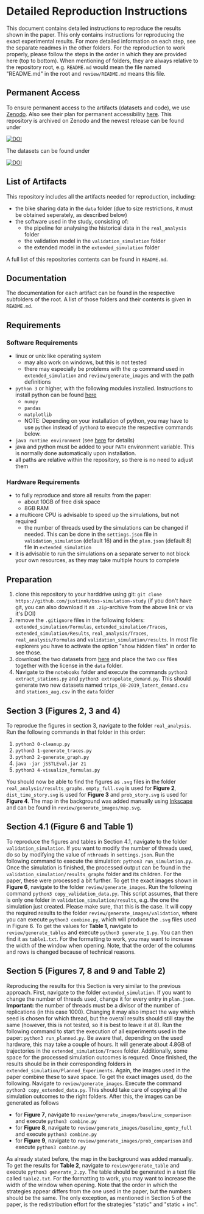 # Detailed Reproduction Instructions

This document contains detailed instructions to reproduce the results shown in the paper. This only contains instructions for reproducing the exact experimental results. For more detailed information on each step, see the separate readmes in the other folders. For the reproduction to work properly, please follow the steps in the order in which they are provided here (top to bottom). When mentioning of folders, they are always relative to the repository root, e.g. `README.md` would mean the file named "README.md" in the root and `review/README.md` means this file.

## Permanent Access

To ensure permanent access to the artifacts (datasets and code), we use [Zenodo](https://zenodo.org/). Also see their plan for permanent accessibility [here](https://about.zenodo.org/principles/). This repository is archived on Zenodo and the newest release can be found under

[![DOI](https://zenodo.org/badge/DOI/10.5281/zenodo.3702267.svg)](https://doi.org/10.5281/zenodo.3702267)

The datasets can be found under

[![DOI](https://zenodo.org/badge/DOI/10.5281/zenodo.3702258.svg)](https://doi.org/10.5281/zenodo.3702258)

## List of Artifacts

This repository includes all the artifacts needed for reproduction, including:

- the bike sharing data in the `data` folder (due to size restrictions, it must be obtained seperately, as described below)
- the software used in the study, consisting of:
  - the pipeline for analysing the historical data in the `real_analysis` folder
  - the validation model in the `validation_simulation` folder
  - the extended model in the `extended_simulation` folder

A full list of this repositories contents can be found in `README.md`.

## Documentation

The documentation for each artifact can be found in the respective subfolders of the root. A list of those folders and their contents is given in `README.md`.

## Requirements

### Software Requirements

- linux or unix like operating system
  - may also work on windows, but this is not tested
  - there may especially be problems with the `cp` command used in `extended_simulation` and `review/generate_images` and with the path definitions
- `python 3` or higher, with the following modules installed. Instructions to install python can be found [here](https://www.python.org/)
  - `numpy`
  - `pandas`
  - `matplotlib`
  - NOTE: Depending on your installation of python, you may have to use `python` instead of `python3` to execute the respective commands below.
- `java runtime environment` (see [here](https://www.java.com/en/download/) for details)
- java and python must be added to your `PATH` environment variable. This is normally done automatically upon installation.
- all paths are relative within the repository, so there is no need to adjust them

### Hardware Requirements

- to fully reproduce and store all results from the paper:
  - about 10GB of free disk space
  - 8GB RAM
- a multicore CPU is advisable to speed up the simulations, but not required
  - the number of threads used by the simulations can be changed if needed. This can be done in the `settings.json` file in `validation_simulation` (default 16) and in the `plan.json` (default 8) file in `extended_simulation`
- it is advisable to run the simulations on a separate server to not block your own resources, as they may take multiple hours to complete

## Preparation

1. clone this repository to your harddrive using git: `git clone https://github.com/justinnk/bss-simulation-study`
(if you don't have git, you can also download it as `.zip`-archive from the above link or via it's DOI)
2. remove the `.gitignore` files in the following folders: `extended_simulation/Formulas`, `extended_simulation/Traces`, `extended_simulation/Results`, `real_analysis/Traces`, `real_analysis/Formulas` and `validation_simulation/results`. In most file explorers you have to activate the option "show hidden files" in order to see those.
3. download the two datasets from [here](https://doi.org/10.5281/zenodo.3702259) and place the two `csv` files together with the license in the `data` folder.
4. Navigate to the `notebooks` folder and execute the commands `python3 extract_stations.py` and `python3 extrapolate_demand.py`. This should generate two new datasets named `trips_08-2019_latent_demand.csv` and `stations_aug.csv` in the `data` folder

## Section 3 (Figures 2, 3 and 4)

To reprodue the figures in section 3, navigate to the folder `real_analysis`. Run the following commands in that folder in this order:

1. `python3 0-cleanup.py`
2. `python3 1-generate_traces.py`
3. `python3 2-generate_graph.py`
4. `java -jar jSSTLEval.jar 21`
5. `python3 4-visualize_formulas.py`

You should now be able to find the figures as `.svg` files in the folder `real_analysis/results_graphs`. `empty_full.svg` is used for **Figure 2**, `dist_time_story.svg` is used for **Figure 3** and `prob_story.svg` is used for **Figure 4**. The map in the background was added manually using [Inkscape](https://inkscape.org/) and can be found in `review/generate_images/map.svg`.

## Section 4.1 (Figure 6 and Table 1)

To reproduce the figures and tables in Section 4.1, navigate to the folder `validation_simulation`. If you want to modify the number of threads used, do so by modifying the value of `nthreads` in `settings.json`. Run the following command to execute the simulation: `python3 run_simulation.py`. Once the simulation is finished, the processed output can be found in the `validation_simulation/results_graphs` folder and its children. For the paper, these were processed a bit further.
To get the exact images shown in **Figure 6**, navigate to the folder `review/generate_images`. Run the following command `python3 copy_validation_data.py`. This script assumes, that there is only one folder in `validation_simulation/results`, e.g. the one the simulation just created. Please make sure, that this is the case. It will copy the required results to the folder `review/generate_images/validation`, where you can execute `python3 combine.py`, which will produce the `.svg` files used in Figure 6.
To get the values for **Table 1**, navigate to `review/generate_tables` and execute `python3 generate_1.py`. You can then find it as `table1.txt`. For the formatting to work, you may want to increase the width of the window when opening. Note, that the order of the columns and rows is changed because of technical reasons.

## Section 5 (Figures 7, 8 and 9 and Table 2)

Reproducing the results for this Section is very similar to the previous approach. First, navigate to the folder `extended_simulation`. If you want to change the number of threads used, change it for every entry in `plan.json`. **Important:** the number of threads must be a divisor of the number of replications (in this case 1000). Changing it may also impact the way which seed is chosen for which thread, but the overall results should still stay the same (however, this is not tested, so it is best to leave it at 8).
Run the following command to start the execution of all experiments used in the paper: `python3 run_planned.py`. Be aware that, depending on the used hardware, this may take a couple of hours. It will generate about 4.8GB of trajectories in the `extended_simulation/Traces` folder. Additionally, some space for the processed simulation outcomes is requred.
Once finished, the results should be in their corresponding folders in `extended_simulation/Planned_Experiments`. Again, the images used in the paper combine these to save space. To get the exact images used, do the following.
Navigate to `review/generate_images`. Execute the command `python3 copy_extended_data.py`. This should take care of copying all the simulation outcomes to the right folders. After this, the images can be generated as follows

- for **Figure 7**, navigate to `review/generate_images/baseline_comparison` and execute `python3 combine.py`
- for **Figure 8**, navigate to `review/generate_images/baseline_epmty_full` and execute `python3 combine.py`
- for **Figure 9**, navigate to `review/generate_images/prob_comparison` and execute `python3 combine.py`

As already stated before, the map in the background was added manually.
To get the results for **Table 2**, navigate to `review/generate_table` and execute `python3 generate_2.py`. The table should be generated in a text file called `table2.txt`. For the formatting to work, you may want to increase the width of the window when opening. Note that the order in which the strategies appear differs from the one used in the paper, but the numbers should be the same. The only exception, as mentioned in Section 5 of the paper, is the redistribution effort for the strategies "static" and "static + inc".
